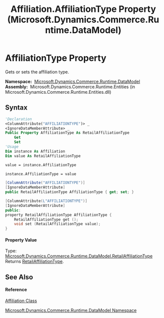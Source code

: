 ﻿---
title: Affiliation.AffiliationType Property  (Microsoft.Dynamics.Commerce.Runtime.DataModel)
TOCTitle: AffiliationType Property
ms:assetid: P:Microsoft.Dynamics.Commerce.Runtime.DataModel.Affiliation.AffiliationType
ms:mtpsurl: https://technet.microsoft.com/en-us/library/microsoft.dynamics.commerce.runtime.datamodel.affiliation.affiliationtype(v=AX.60)
ms:contentKeyID: 62212295
ms.date: 05/18/2015
mtps_version: v=AX.60
f1_keywords:
- Microsoft.Dynamics.Commerce.Runtime.DataModel.Affiliation.AffiliationType
dev_langs:
- CSharp
- C++
- VB
---

# AffiliationType Property

Gets or sets the affiliation type.

**Namespace:**  [Microsoft.Dynamics.Commerce.Runtime.DataModel](microsoft-dynamics-commerce-runtime-datamodel-namespace.md)  
**Assembly:**  Microsoft.Dynamics.Commerce.Runtime.Entities (in Microsoft.Dynamics.Commerce.Runtime.Entities.dll)

## Syntax

``` vb
'Declaration
<ColumnAttribute("AFFILIATIONTYPE")> _
<IgnoreDataMemberAttribute> _
Public Property AffiliationType As RetailAffiliationType
    Get
    Set
'Usage
Dim instance As Affiliation
Dim value As RetailAffiliationType

value = instance.AffiliationType

instance.AffiliationType = value
```

``` csharp
[ColumnAttribute("AFFILIATIONTYPE")]
[IgnoreDataMemberAttribute]
public RetailAffiliationType AffiliationType { get; set; }
```

``` c++
[ColumnAttribute(L"AFFILIATIONTYPE")]
[IgnoreDataMemberAttribute]
public:
property RetailAffiliationType AffiliationType {
    RetailAffiliationType get ();
    void set (RetailAffiliationType value);
}
```

#### Property Value

Type: [Microsoft.Dynamics.Commerce.Runtime.DataModel.RetailAffiliationType](retailaffiliationtype-enumeration-microsoft-dynamics-commerce-runtime-datamodel.md)  
Returns [RetailAffiliationType](retailaffiliationtype-enumeration-microsoft-dynamics-commerce-runtime-datamodel.md).  

## See Also

#### Reference

[Affiliation Class](affiliation-class-microsoft-dynamics-commerce-runtime-datamodel.md)

[Microsoft.Dynamics.Commerce.Runtime.DataModel Namespace](microsoft-dynamics-commerce-runtime-datamodel-namespace.md)

